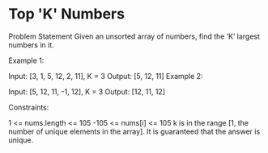 # Top 'K' Numbers

Problem Statement
Given an unsorted array of numbers, find the ‘K’ largest numbers in it.

Example 1:

Input: [3, 1, 5, 12, 2, 11], K = 3
Output: [5, 12, 11]
Example 2:

Input: [5, 12, 11, -1, 12], K = 3
Output: [12, 11, 12]

Constraints:

1 <= nums.length <= 105
-105 <= nums[i] <= 105
k is in the range [1, the number of unique elements in the array].
It is guaranteed that the answer is unique.